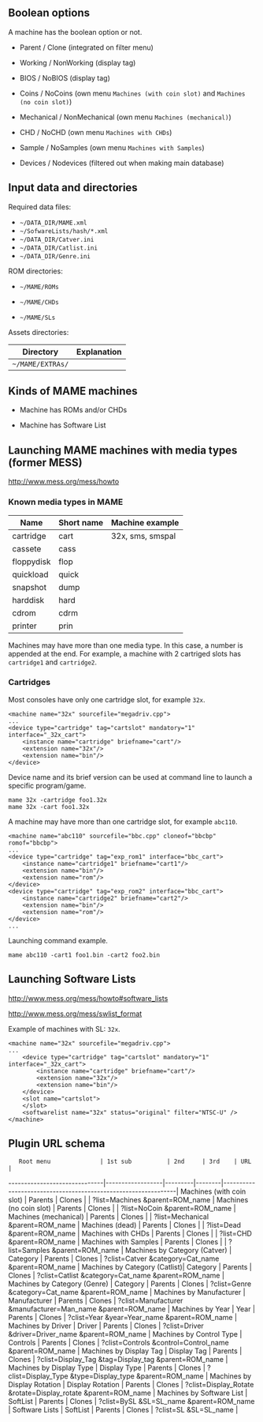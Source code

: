 ## Boolean options ##

A machine has the boolean option or not.

 * Parent / Clone (integrated on filter menu)

 * Working / NonWorking (display tag)

 * BIOS / NoBIOS (display tag)

 * Coins / NoCoins (own menu `Machines (with coin slot)` and `Machines (no coin slot)`)

 * Mechanical / NonMechanical (own menu `Machines (mechanical)`)

 * CHD / NoCHD (own menu `Machines with CHDs`)

 * Sample / NoSamples (own menu `Machines with Samples`)

 * Devices / Nodevices (filtered out when making main database)


## Input data and directories ##

Required data files:

 * `~/DATA_DIR/MAME.xml`
 * `~/SofwareLists/hash/*.xml`
 * `~/DATA_DIR/Catver.ini`
 * `~/DATA_DIR/Catlist.ini`
 * `~/DATA_DIR/Genre.ini`

ROM directories:

 * `~/MAME/ROMs` 

 * `~/MAME/CHDs`

 * `~/MAME/SLs`

Assets directories:

 Directory       | Explanation
-----------------|---------------------------------
`~/MAME/EXTRAs/` |


## Kinds of MAME machines ##

 * Machine has ROMs and/or CHDs
 
 * Machine has Software List
 

## Launching MAME machines with media types (former MESS) ##

http://www.mess.org/mess/howto

### Known media types in MAME ###

 Name      | Short name | Machine example  |
-----------|------------|------------------|
cartridge  | cart       | 32x, sms, smspal |
cassete    | cass       |                  |
floppydisk | flop       |                  |
quickload  | quick      |                  |
snapshot   | dump       |                  |
harddisk   | hard       |                  |
cdrom      | cdrm       |                  |
printer    | prin       |                  |

Machines may have more than one media type. In this case, a number is appended at the end. For
example, a machine with 2 cartriged slots has `cartridge1` and `cartridge2`.

### Cartridges ###

Most consoles have only one cartridge slot, for example `32x`.

```
<machine name="32x" sourcefile="megadriv.cpp">
...
<device type="cartridge" tag="cartslot" mandatory="1" interface="_32x_cart">
	<instance name="cartridge" briefname="cart"/>
	<extension name="32x"/>
	<extension name="bin"/>
</device>
```

Device name and its brief version can be used at command line to launch a specific program/game.

```
mame 32x -cartridge foo1.32x
mame 32x -cart foo1.32x
```

A machine may have more than one cartridge slot, for example `abc110`.

```
<machine name="abc110" sourcefile="bbc.cpp" cloneof="bbcbp" romof="bbcbp">
...
<device type="cartridge" tag="exp_rom1" interface="bbc_cart">
    <instance name="cartridge1" briefname="cart1"/>
    <extension name="bin"/>
    <extension name="rom"/>
</device>
<device type="cartridge" tag="exp_rom2" interface="bbc_cart">
    <instance name="cartridge2" briefname="cart2"/>
    <extension name="bin"/>
    <extension name="rom"/>
</device>
...
```

Launching command example.

```
mame abc110 -cart1 foo1.bin -cart2 foo2.bin
```


## Launching Software Lists ##

http://www.mess.org/mess/howto#software_lists

http://www.mess.org/mess/swlist_format

Example of machines with SL: `32x`.

```
<machine name="32x" sourcefile="megadriv.cpp">
...
    <device type="cartridge" tag="cartslot" mandatory="1" interface="_32x_cart">
		<instance name="cartridge" briefname="cart"/>
		<extension name="32x"/>
		<extension name="bin"/>
	</device>
	<slot name="cartslot">
	</slot>
	<softwarelist name="32x" status="original" filter="NTSC-U" />
</machine>
```


## Plugin URL schema ##

       Root menu              | 1st sub          | 2nd     | 3rd    | URL                                                           |
------------------------------|------------------|---------|--------|---------------------------------------------------------------|
Machines (with coin slot)     | Parents          | Clones  |        | ?list=Machines        &parent=ROM_name                        |
Machines (no coin slot)       | Parents          | Clones  |        | ?list=NoCoin          &parent=ROM_name                        |
Machines (mechanical)         | Parents          | Clones  |        | ?list=Mechanical      &parent=ROM_name                        |
Machines (dead)               | Parents          | Clones  |        | ?list=Dead            &parent=ROM_name                        |
Machines with CHDs            | Parents          | Clones  |        | ?list=CHD             &parent=ROM_name                        |
Machines with Samples         | Parents          | Clones  |        | ?list=Samples         &parent=ROM_name                        |
Machines by Category (Catver) | Category         | Parents | Clones | ?clist=Catver         &category=Cat_name     &parent=ROM_name |
Machines by Category (Catlist)| Category         | Parents | Clones | ?clist=Catlist        &category=Cat_name     &parent=ROM_name |
Machines by Category (Genre)  | Category         | Parents | Clones | ?clist=Genre          &category=Cat_name     &parent=ROM_name |
Machines by Manufacturer      | Manufacturer     | Parents | Clones | ?clist=Manufacturer   &manufacturer=Man_name &parent=ROM_name |
Machines by Year              | Year             | Parents | Clones | ?clist=Year           &year=Year_name        &parent=ROM_name |
Machines by Driver            | Driver           | Parents | Clones | ?clist=Driver         &driver=Driver_name    &parent=ROM_name |
Machines by Control Type      | Controls         | Parents | Clones | ?clist=Controls       &control=Control_name  &parent=ROM_name |
Machines by Display Tag       | Display Tag      | Parents | Clones | ?clist=Display_Tag    &tag=Display_tag       &parent=ROM_name |
Machines by Display Type      | Display Type     | Parents | Clones | ?clist=Display_Type   &type=Display_type     &parent=ROM_name |
Machines by Display Rotation  | Display Rotation | Parents | Clones | ?clist=Display_Rotate &rotate=Display_rotate &parent=ROM_name |
Machines by Software List     | SoftList         | Parents | Clones | ?clist=BySL           &SL=SL_name            &parent=ROM_name |
Software Lists                | SoftList         | Parents | Clones | ?clist=SL             &SL=SL_name                             |
